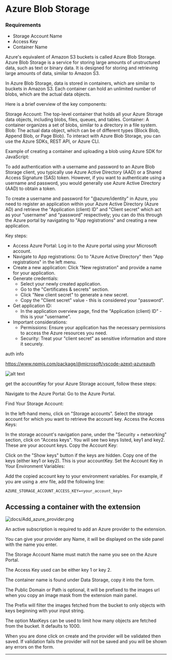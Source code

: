 # Azure Blob Storage

### Requirements

- Storage Account Name
- Access Key
- Container Name

Azure's equivalent of Amazon S3 buckets is called Azure Blob Storage. Azure Blob Storage is a service for storing large amounts of unstructured data, such as text or binary data. It is designed for storing and retrieving large amounts of data, similar to Amazon S3.

In Azure Blob Storage, data is stored in containers, which are similar to buckets in Amazon S3. Each container can hold an unlimited number of blobs, which are the actual data objects.

Here is a brief overview of the key components:

Storage Account: The top-level container that holds all your Azure Storage data objects, including blobs, files, queues, and tables.
Container: A container organizes a set of blobs, similar to a directory in a file system.
Blob: The actual data object, which can be of different types (Block Blob, Append Blob, or Page Blob).
To interact with Azure Blob Storage, you can use the Azure SDKs, REST API, or Azure CLI.

Example of creating a container and uploading a blob using Azure SDK for JavaScript:

To add authentication with a username and password to an Azure Blob Storage client, you typically use Azure Active Directory (AAD) or a Shared Access Signature (SAS) token. However, if you want to authenticate using a username and password, you would generally use Azure Active Directory (AAD) to obtain a token.

To create a username and password for "@azure/identity" in Azure, you need to register an application within your Azure Active Directory (Azure AD) and retrieve the "Application (client) ID" and "Client secret" which act as your "username" and "password" respectively; you can do this through the Azure portal by navigating to "App registrations" and creating a new application.

Key steps:

- Access Azure Portal: Log in to the Azure portal using your Microsoft account.
- Navigate to App registrations: Go to "Azure Active Directory" then "App registrations" in the left menu.
- Create a new application: Click "New registration" and provide a name for your application.
- Generate credentials:
  - Select your newly created application.
  - Go to the "Certificates & secrets" section.
  - Click "New client secret" to generate a new secret.
  - Copy the "Client secret" value - this is considered your "password".
- Get application ID:
  - In the application overview page, find the "Application (client) ID" - this is your "username".
- Important considerations:
  - Permissions: Ensure your application has the necessary permissions to access the Azure resources you need.
  - Security: Treat your "client secret" as sensitive information and store it securely.

auth info

<https://www.npmjs.com/package/@microsoft/vscode-azext-azureauth>

![alt text](https://images.azydeco.com/azure_1.png)

get the accountKey for your Azure Storage account, follow these steps:

Navigate to the Azure Portal: Go to the Azure Portal.

Find Your Storage Account:

In the left-hand menu, click on "Storage accounts".
Select the storage account for which you want to retrieve the account key.
Access the Access Keys:

In the storage account's navigation pane, under the "Security + networking" section, click on "Access keys".
You will see two keys listed, key1 and key2. These are your account keys.
Copy the Account Key:

Click on the "Show keys" button if the keys are hidden.
Copy one of the keys (either key1 or key2). This is your accountKey.
Set the Account Key in Your Environment Variables:

Add the copied account key to your environment variables. For example, if you are using a .env file, add the following line:

```shell
AZURE_STORAGE_ACCOUNT_ACCESS_KEY=<your_account_key>
```

## Accessing a container with the extension

![docs/Add_azure_provider.png](https://images.azydeco.com/docs/Add_azure_provider.png )

An active subscription is required to add an Azure provider to the extension.

You can give your provider any Name, it will be displayed on the side panel with the name you enter.

The Storage Account Name must match the name you see on the Azure Portal.

The Access Key used can be either key 1 or key 2.

The container name is found under Data Storage, copy it into the form.

The Public Domain or Path is optional, it will be prefixed to the images url when you copy an image mask from the extension main panel.

The Prefix will filter the images fetched from the bucket to only objects with keys beginning with your input string.

The option MaxKeys can be used to limit how many objects are fetched from the bucket. It defaults to 1000.

When you are done click on create and the provider will be validated then saved. If validation fails the provider will not be saved and you will be shown any errors on the form.

---
